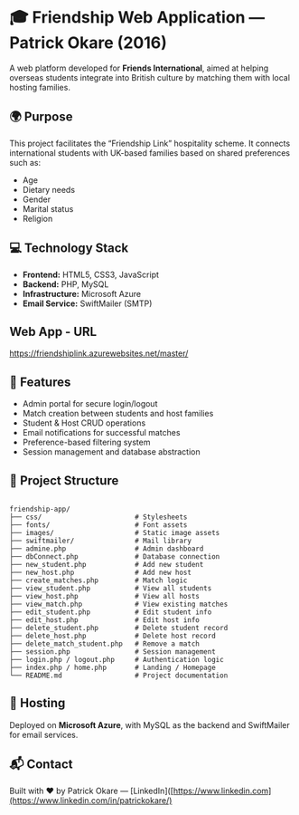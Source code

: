 # 🎓 Friendship Web Application — Patrick Okare (2016)

A web platform developed for **Friends International**, aimed at helping overseas students integrate into British culture by matching them with local hosting families.

## 🌍 Purpose
This project facilitates the “Friendship Link” hospitality scheme. It connects international students with UK-based families based on shared preferences such as:
- Age
- Dietary needs
- Gender
- Marital status
- Religion

## 💻 Technology Stack
- **Frontend:** HTML5, CSS3, JavaScript
- **Backend:** PHP, MySQL
- **Infrastructure:** Microsoft Azure
- **Email Service:** SwiftMailer (SMTP)


## Web App - URL
  https://friendshiplink.azurewebsites.net/master/

## 🔧 Features
- Admin portal for secure login/logout
- Match creation between students and host families
- Student & Host CRUD operations
- Email notifications for successful matches
- Preference-based filtering system
- Session management and database abstraction
## 📁 Project Structure

<pre><code>
friendship-app/
├── css/                       # Stylesheets
├── fonts/                     # Font assets
├── images/                    # Static image assets
├── swiftmailer/               # Mail library
├── admine.php                 # Admin dashboard
├── dbConnect.php              # Database connection
├── new_student.php            # Add new student
├── new_host.php               # Add new host
├── create_matches.php         # Match logic
├── view_student.php           # View all students
├── view_host.php              # View all hosts
├── view_match.php             # View existing matches
├── edit_student.php           # Edit student info
├── edit_host.php              # Edit host info
├── delete_student.php         # Delete student record
├── delete_host.php            # Delete host record
├── delete_match_student.php   # Remove a match
├── session.php                # Session management
├── login.php / logout.php     # Authentication logic
├── index.php / home.php       # Landing / Homepage
└── README.md                  # Project documentation
</code></pre>

## 🚀 Hosting
Deployed on **Microsoft Azure**, with MySQL as the backend and SwiftMailer for email services.

## 📬 Contact
Built with ❤️ by Patrick Okare — [LinkedIn]([https://www.linkedin.com](https://www.linkedin.com/in/patrickokare/)




